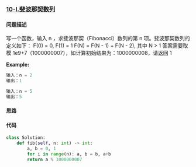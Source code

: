 ### [10-I.斐波那契数列](https://leetcode-cn.com/problems/fei-bo-na-qi-shu-lie-lcof/)

#### 问题描述
写一个函数，输入 n ，求斐波那契（Fibonacci）数列的第 n 项。斐波那契数列的定义如下：
F(0) = 0,   F(1) = 1
F(N) = F(N - 1) + F(N - 2), 其中 N > 1
答案需要取模 1e9+7（1000000007），如计算初始结果为：1000000008，请返回 1

**Example:**
```python
输入：n = 2
输出：1

输入：n = 5
输出：5
```

#### 思路

#### 代码

```python
class Solution:
    def fib(self, n: int) -> int:
        a, b = 0, 1
        for i in range(n): a, b = b, a+b
        return a % 1000000007
```